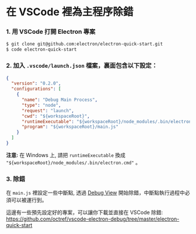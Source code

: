# 在 VSCode 裡為主程序除錯

### 1. 用 VSCode 打開 Electron 專案

```bash
$ git clone git@github.com:electron/electron-quick-start.git
$ code electron-quick-start
```

### 2. 加入 `.vscode/launch.json` 檔案，裏面包含以下設定：

```json
{
  "version": "0.2.0",
  "configurations": [
    {
      "name": "Debug Main Process",
      "type": "node",
      "request": "launch",
      "cwd": "${workspaceRoot}",
      "runtimeExecutable": "${workspaceRoot}/node_modules/.bin/electron",
      "program": "${workspaceRoot}/main.js"
    }
  ]
}
```

**注意:** 在 Windows 上, 請把 `runtimeExecutable` 換成 `"${workspaceRoot}/node_modules/.bin/electron.cmd"` 。

### 3. 除錯

在 `main.js` 裡設定一些中斷點, 透過 [Debug View](https://code.visualstudio.com/docs/editor/debugging) 開始除錯，中斷點執行過程中必須可以被運行到。

這邊有一些預先設定好的專案，可以讓你下載並直接在 VSCode 除錯: https://github.com/octref/vscode-electron-debug/tree/master/electron-quick-start
